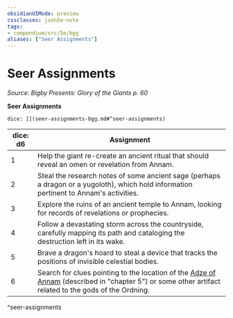 ```yaml
---
obsidianUIMode: preview
cssclasses: json5e-note
tags:
- compendium/src/5e/bgg
aliases: ["Seer Assignments"]
---
```

# Seer Assignments
*Source: Bigby Presents: Glory of the Giants p. 60* 

**Seer Assignments**

`dice: [](seer-assignments-bgg.md#^seer-assignments)`

| dice: d6 | Assignment |
|----------|------------|
| 1 | Help the giant re-create an ancient ritual that should reveal an omen or revelation from Annam. |
| 2 | Steal the research notes of some ancient sage (perhaps a dragon or a yugoloth), which hold information pertinent to Annam's activities. |
| 3 | Explore the ruins of an ancient temple to Annam, looking for records of revelations or prophecies. |
| 4 | Follow a devastating storm across the countryside, carefully mapping its path and cataloging the destruction left in its wake. |
| 5 | Brave a dragon's hoard to steal a device that tracks the positions of invisible celestial bodies. |
| 6 | Search for clues pointing to the location of the [Adze of Annam](/3-Mechanics/CLI/items/adze-of-annam-bgg.md) (described in "chapter 5") or some other artifact related to the gods of the Ordning. |
^seer-assignments